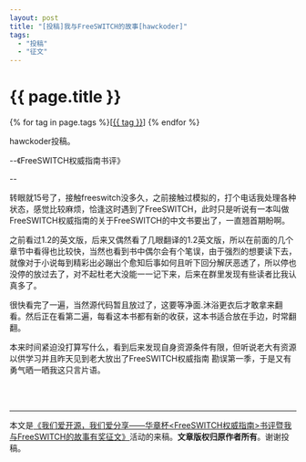 ```yaml
---
layout: post
title: "[投稿]我与FreeSWITCH的故事[hawckoder]"
tags:
  - "投稿"
  - "征文"
---
```


# {{ page.title }}

<div class="tags">
{% for tag in page.tags %}[<a class="tag" href="/tags.html#{{ tag }}">{{ tag }}</a>] {% endfor %}
</div>

hawckoder投稿。

--《FreeSWITCH权威指南书评》

--
<br />

转眼就15号了，接触freeswitch没多久，之前接触过模拟的，打个电话我处理各种状态，感觉比较麻烦，恰逢这时遇到了FreeSWITCH，此时只是听说有一本叫做FreeSWITCH权威指南的关于FreeSWITCH的中文书要出了，一直翘首期盼啊。

之前看过1.2的英文版，后来又偶然看了几眼翻译的1.2英文版，所以在前面的几个章节中看得也比较快，当然也看到书中偶尔会有个笔误，由于强烈的想要读下去，就像对于小说每到精彩出必蹦出个愈知后事如何且听下回分解厌恶透了，所以停也没停的放过去了，对不起杜老大没能一一记下来，后来在群里发现有些读者比我认真多了。

很快看完了一遍，当然源代码暂且放过了，这要等净面.沐浴更衣后才敢拿来翻看。然后正在看第二遍，每看这本书都有新的收获，这本书适合放在手边，时常翻翻。

本来时间紧迫没打算写什么，看到后来发现自身资源条件有限，但听说老大有资源以供学习并且昨天见到老大放出了FreeSWITCH权威指南 勘误第一季，于是又有勇气晒一晒我这只言片语。


<br>
<br>
<hr>


本文是[《我们爱开源，我们爱分享——华章杯<FreeSWITCH权威指南>书评暨我与FreeSWITCH的故事有奖征文》](/2014/06/20/FreeSWITCH-The-Definitive-Guide-book-review.html)活动的来稿。**文章版权归原作者所有**。谢谢投稿。



